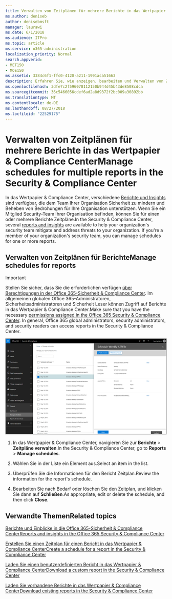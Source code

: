 ```yaml
---
title: Verwalten von Zeitplänen für mehrere Berichte in das Wertpapier &amp; Compliance Center
ms.author: deniseb
author: denisebmsft
manager: laurawi
ms.date: 6/1/2018
ms.audience: ITPro
ms.topic: article
ms.service: o365-administration
localization_priority: Normal
search.appverid:
- MET150
- MOE150
ms.assetid: 3384c6f1-ffc0-4120-a211-1991aca51663
description: Erfahren Sie, wie anzeigen, bearbeiten und Verwalten von Zeitplänen für Berichte in das Wertpapier &amp; Compliance Center.
ms.openlocfilehash: 3dfe7c2f596078112150b944d45b43de8508cdca
ms.sourcegitcommit: 36c5466056cdef6ad2a8d9372f2bc009a30892bb
ms.translationtype: MT
ms.contentlocale: de-DE
ms.lasthandoff: 08/27/2018
ms.locfileid: "22529175"
---
```

# <a name="manage-schedules-for-multiple-reports-in-the-security-amp-compliance-center"></a><span data-ttu-id="78a0b-103">Verwalten von Zeitplänen für mehrere Berichte in das Wertpapier &amp; Compliance Center</span><span class="sxs-lookup"><span data-stu-id="78a0b-103">Manage schedules for multiple reports in the Security &amp; Compliance Center</span></span>

<span data-ttu-id="78a0b-p101">In das Wertpapier &amp; Compliance Center, verschiedene [Berichte und Insights](reports-and-insights-in-security-and-compliance.md) sind verfügbar, die dem Team Ihrer Organisation Sicherheit zu mindern und Beheben von Bedrohungen für Ihre Organisation unterstützen. Wenn Sie ein Mitglied Security-Team Ihrer Organisation befinden, können Sie für einen oder mehrere Berichte Zeitpläne.</span><span class="sxs-lookup"><span data-stu-id="78a0b-p101">In the Security &amp; Compliance Center, several [reports and insights](reports-and-insights-in-security-and-compliance.md) are available to help your organization's security team mitigate and address threats to your organization. If you're a member of your organization's security team, you can manage schedules for one or more reports.</span></span> 
  
## <a name="manage-schedules-for-reports"></a><span data-ttu-id="78a0b-106">Verwalten von Zeitplänen für Berichte</span><span class="sxs-lookup"><span data-stu-id="78a0b-106">Manage schedules for reports</span></span>

> [!IMPORTANT]
> <span data-ttu-id="78a0b-p102">Stellen Sie sicher, dass Sie die erforderlichen verfügen [über Berechtigungen in der Office 365-Sicherheit &amp; Compliance Center](permissions-in-the-security-and-compliance-center.md). Im allgemeinen globalen Office 365-Administratoren, Sicherheitsadministratoren und Sicherheit Leser können Zugriff auf Berichte in das Wertpapier &amp; Compliance Center.</span><span class="sxs-lookup"><span data-stu-id="78a0b-p102">Make sure that you have the necessary [permissions assigned in the Office 365 Security &amp; Compliance Center](permissions-in-the-security-and-compliance-center.md). In general, Office 365 global administrators, security administrators, and security readers can access reports in the Security &amp; Compliance Center.</span></span> 
  
![In das Wertpapier &amp; Compliance Center, wählen Sie Berichte \> Zeitpläne verwalten](media/efa5e2f9-bf73-4f85-acea-f1ca7e2bca5e.png)
  
1. <span data-ttu-id="78a0b-110">In das Wertpapier &amp; Compliance Center, navigieren Sie zur **Berichte** \> **Zeitpläne verwalten**.</span><span class="sxs-lookup"><span data-stu-id="78a0b-110">In the Security &amp; Compliance Center, go to **Reports** \> **Manage schedules**.</span></span>
    
2. <span data-ttu-id="78a0b-111">Wählen Sie in der Liste ein Element aus.</span><span class="sxs-lookup"><span data-stu-id="78a0b-111">Select an item in the list.</span></span>
    
3. <span data-ttu-id="78a0b-112">Überprüfen Sie die Informationen für den Bericht Zeitplan.</span><span class="sxs-lookup"><span data-stu-id="78a0b-112">Review the information for the report's schedule.</span></span>
    
4. <span data-ttu-id="78a0b-113">Bearbeiten Sie nach Bedarf oder löschen Sie den Zeitplan, und klicken Sie dann auf **Schließen**.</span><span class="sxs-lookup"><span data-stu-id="78a0b-113">As appropriate, edit or delete the schedule, and then click **Close**.</span></span>
    
## <a name="related-topics"></a><span data-ttu-id="78a0b-114">Verwandte Themen</span><span class="sxs-lookup"><span data-stu-id="78a0b-114">Related topics</span></span>

[<span data-ttu-id="78a0b-115">Berichte und Einblicke in die Office 365-Sicherheit &amp; Compliance Center</span><span class="sxs-lookup"><span data-stu-id="78a0b-115">Reports and insights in the Office 365 Security &amp; Compliance Center</span></span>](reports-and-insights-in-security-and-compliance.md)
  
[<span data-ttu-id="78a0b-116">Erstellen Sie einen Zeitplan für einen Bericht in das Wertpapier &amp; Compliance Center</span><span class="sxs-lookup"><span data-stu-id="78a0b-116">Create a schedule for a report in the Security &amp; Compliance Center</span></span>](create-a-schedule-for-a-report.md)
  
[<span data-ttu-id="78a0b-117">Laden Sie einen benutzerdefinierten Bericht in das Wertpapier &amp; Compliance Center</span><span class="sxs-lookup"><span data-stu-id="78a0b-117">Download a custom report in the Security &amp; Compliance Center</span></span>](set-up-and-download-a-custom-report.md)
  
[<span data-ttu-id="78a0b-118">Laden Sie vorhandene Berichte in das Wertpapier &amp; Compliance Center</span><span class="sxs-lookup"><span data-stu-id="78a0b-118">Download existing reports in the Security &amp; Compliance Center</span></span>](download-existing-reports.md)
  

